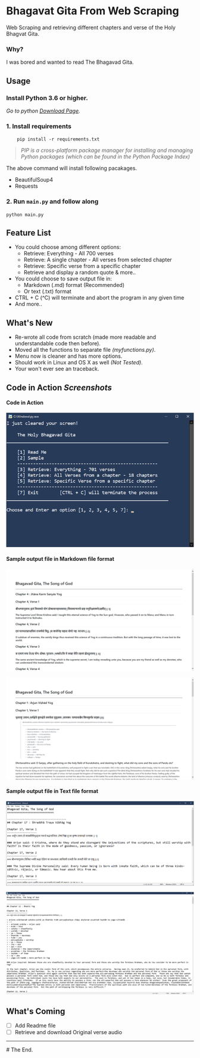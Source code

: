 # Bhagavat Gita From Web Scraping

Web Scraping and retrieving different chapters and verse of the Holy Bhagvat Gita.

### Why?
I was bored and wanted to read The Bhagavad Gita.

## Usage

### Install Python 3.6 or higher.

*Go to python [Download Page](https://www.python.org/downloads/ "Go to python download page to download the latest version of python.").*

### 1. Install requirements

        pip install -r requirements.txt

>*PIP is a cross-platform package manager for installing and managing Python packages (which can be found in the Python Package Index)*

The above command will install following pacakages.
- BeautifulSoup4
- Requests

### 2. Run `main.py` and follow along

    python main.py

## Feature List

- You could choose among different options:
    + Retrieve: Everything - All 700 verses
    + Retrieve: A single chapter - All verses from selected chapter
    + Retrieve: Specific verse from a specific chapter
    + Retrieve and display a random quote & more..
- You could choose to save output file in:
    - Markdown (.md) format (Recommended)
    - Or text (.txt) format
- CTRL + C (^C) will terminate and abort the program in any given time
- And more..

## What's New

- Re-wrote all code from scratch (made more readable and understandable code then before).
- Moved all the functions to separate file *(myfunctions.py)*.
- Menu now is cleaner and has more options.
- Should work in Linux and OS X as well *(Not Tested)*.
- Your won't ever see an traceback.

## Code in Action *Screenshots*

#### Code in Action

<!-- Add a gif of code in action HERE-->
![](media/code-in-action-pic.png "Screenshot.")

#### Sample output file in Markdown file format

![](media/markdown-less.png "Screenshot of output file in markdown format.")

![](media/markdown-more.png "Screenshot of output file in markdown format.")

#### Sample output file in Text file format

![](media/text-less.png "Screenshot of output file in text format.")

![](media/text-more.png "Screenshot of output file in text format.")

## What's Coming
- [ ] Add Readme file
- [ ] Retrieve and download Original verse audio

---
\# The End.
